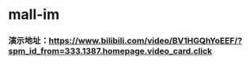 # mall-im

### 演示地址：https://www.bilibili.com/video/BV1HGQhYoEEF/?spm_id_from=333.1387.homepage.video_card.click
